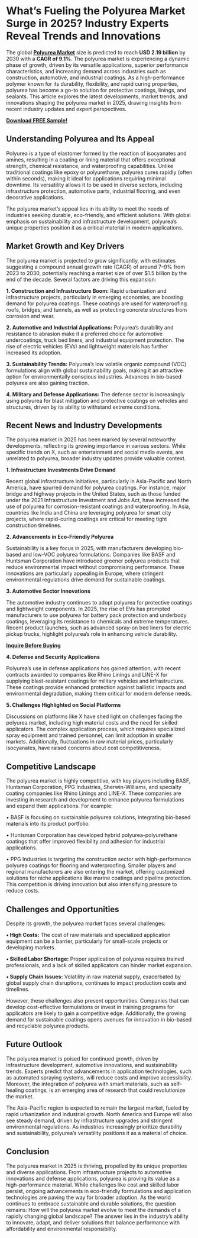 # What’s Fueling the Polyurea Market Surge in 2025? Industry Experts Reveal Trends and Innovations
The global [**Polyurea Market**](https://www.nextmsc.com/report/polyurea-market-mc3189) size is predicted to reach **USD 2.19 billion** by 2030 with a **CAGR of 9.1%**. The polyurea market is experiencing a dynamic phase of growth, driven by its versatile applications, superior performance characteristics, and increasing demand across industries such as construction, automotive, and industrial coatings. As a high-performance polymer known for its durability, flexibility, and rapid curing properties, polyurea has become a go-to solution for protective coatings, linings, and sealants. This article explores the latest developments, market trends, and innovations shaping the polyurea market in 2025, drawing insights from recent industry updates and expert perspectives.

[**Download FREE Sample!**](https://www.nextmsc.com/polyurea-market-mc3189/request-sample)

## Understanding Polyurea and Its Appeal

Polyurea is a type of elastomer formed by the reaction of isocyanates and amines, resulting in a coating or lining material that offers exceptional strength, chemical resistance, and waterproofing capabilities. Unlike traditional coatings like epoxy or polyurethane, polyurea cures rapidly (often within seconds), making it ideal for applications requiring minimal downtime. Its versatility allows it to be used in diverse sectors, including infrastructure protection, automotive parts, industrial flooring, and even decorative applications.

The polyurea market’s appeal lies in its ability to meet the needs of industries seeking durable, eco-friendly, and efficient solutions. With global emphasis on sustainability and infrastructure development, polyurea’s unique properties position it as a critical material in modern applications.

## Market Growth and Key Drivers

The polyurea market is projected to grow significantly, with estimates suggesting a compound annual growth rate (CAGR) of around 7–9% from 2023 to 2030, potentially reaching a market size of over $1.5 billion by the end of the decade. Several factors are driving this expansion:

**1.	Construction and Infrastructure Boom:** Rapid urbanization and infrastructure projects, particularly in emerging economies, are boosting demand for polyurea coatings. These coatings are used for waterproofing roofs, bridges, and tunnels, as well as protecting concrete structures from corrosion and wear.

**2.	Automotive and Industrial Applications:** Polyurea’s durability and resistance to abrasion make it a preferred choice for automotive undercoatings, truck bed liners, and industrial equipment protection. The rise of electric vehicles (EVs) and lightweight materials has further increased its adoption.

**3.	Sustainability Trends:** Polyurea’s low volatile organic compound (VOC) formulations align with global sustainability goals, making it an attractive option for environmentally conscious industries. Advances in bio-based polyurea are also gaining traction.

**4.	Military and Defense Applications:** The defense sector is increasingly using polyurea for blast mitigation and protective coatings on vehicles and structures, driven by its ability to withstand extreme conditions.

## Recent News and Industry Developments

The polyurea market in 2025 has been marked by several noteworthy developments, reflecting its growing importance in various sectors. While specific trends on X, such as entertainment and social media events, are unrelated to polyurea, broader industry updates provide valuable context.

**1. Infrastructure Investments Drive Demand**

Recent global infrastructure initiatives, particularly in Asia-Pacific and North America, have spurred demand for polyurea coatings. For instance, major bridge and highway projects in the United States, such as those funded under the 2021 Infrastructure Investment and Jobs Act, have increased the use of polyurea for corrosion-resistant coatings and waterproofing. In Asia, countries like India and China are leveraging polyurea for smart city projects, where rapid-curing coatings are critical for meeting tight construction timelines.

**2. Advancements in Eco-Friendly Polyurea**

Sustainability is a key focus in 2025, with manufacturers developing bio-based and low-VOC polyurea formulations. Companies like BASF and Huntsman Corporation have introduced greener polyurea products that reduce environmental impact without compromising performance. These innovations are particularly appealing in Europe, where stringent environmental regulations drive demand for sustainable coatings.

**3. Automotive Sector Innovations**

The automotive industry continues to adopt polyurea for protective coatings and lightweight components. In 2025, the rise of EVs has prompted manufacturers to use polyurea for battery pack protection and underbody coatings, leveraging its resistance to chemicals and extreme temperatures. Recent product launches, such as advanced spray-on bed liners for electric pickup trucks, highlight polyurea’s role in enhancing vehicle durability.

[**Inquire Before Buying**](https://www.nextmsc.com/polyurea-market-mc3189/inquire-before-buying)

**4. Defense and Security Applications**

Polyurea’s use in defense applications has gained attention, with recent contracts awarded to companies like Rhino Linings and LINE-X for supplying blast-resistant coatings for military vehicles and infrastructure. These coatings provide enhanced protection against ballistic impacts and environmental degradation, making them critical for modern defense needs.

**5. Challenges Highlighted on Social Platforms**

Discussions on platforms like X have shed light on challenges facing the polyurea market, including high material costs and the need for skilled applicators. The complex application process, which requires specialized spray equipment and trained personnel, can limit adoption in smaller markets. Additionally, fluctuations in raw material prices, particularly isocyanates, have raised concerns about cost competitiveness.

## Competitive Landscape

The polyurea market is highly competitive, with key players including BASF, Huntsman Corporation, PPG Industries, Sherwin-Williams, and specialty coating companies like Rhino Linings and LINE-X. These companies are investing in research and development to enhance polyurea formulations and expand their applications. For example:

•	BASF is focusing on sustainable polyurea solutions, integrating bio-based materials into its product portfolio.

•	Huntsman Corporation has developed hybrid polyurea-polyurethane coatings that offer improved flexibility and adhesion for industrial applications.

•	PPG Industries is targeting the construction sector with high-performance polyurea coatings for flooring and waterproofing.
Smaller players and regional manufacturers are also entering the market, offering customized solutions for niche applications like marine coatings and pipeline protection. This competition is driving innovation but also intensifying pressure to reduce costs.

## Challenges and Opportunities

Despite its growth, the polyurea market faces several challenges:

**•	High Costs:** The cost of raw materials and specialized application equipment can be a barrier, particularly for small-scale projects or developing markets.

**•	Skilled Labor Shortage:** Proper application of polyurea requires trained professionals, and a lack of skilled applicators can hinder market expansion.

**•	Supply Chain Issues:** Volatility in raw material supply, exacerbated by global supply chain disruptions, continues to impact production costs and timelines.

However, these challenges also present opportunities. Companies that can develop cost-effective formulations or invest in training programs for applicators are likely to gain a competitive edge. Additionally, the growing demand for sustainable coatings opens avenues for innovation in bio-based and recyclable polyurea products.

## Future Outlook

The polyurea market is poised for continued growth, driven by infrastructure development, automotive innovations, and sustainability trends. Experts predict that advancements in application technologies, such as automated spraying systems, will reduce costs and improve accessibility. Moreover, the integration of polyurea with smart materials, such as self-healing coatings, is an emerging area of research that could revolutionize the market.

The Asia-Pacific region is expected to remain the largest market, fueled by rapid urbanization and industrial growth. North America and Europe will also see steady demand, driven by infrastructure upgrades and stringent environmental regulations. As industries increasingly prioritize durability and sustainability, polyurea’s versatility positions it as a material of choice.

## Conclusion

The polyurea market in 2025 is thriving, propelled by its unique properties and diverse applications. From infrastructure projects to automotive innovations and defense applications, polyurea is proving its value as a high-performance material. While challenges like cost and skilled labor persist, ongoing advancements in eco-friendly formulations and application technologies are paving the way for broader adoption. As the world continues to embrace sustainable and durable solutions, the question remains: How will the polyurea market evolve to meet the demands of a rapidly changing global landscape? The answer lies in the industry’s ability to innovate, adapt, and deliver solutions that balance performance with affordability and environmental responsibility.
